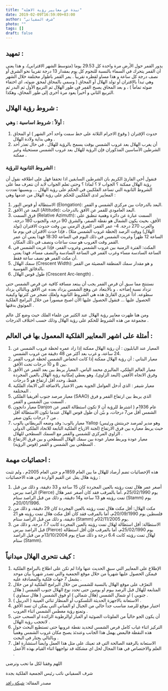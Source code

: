 ```yaml
---
title: "نبذة عن معايير رؤية الاهلة"
date: 2019-02-09T16:59:09+03:00
author: "شرف السفياني"
photo: ""
tags: []
draft: false
---
```



## تمهيد :
يدور القمر حول الأرض مرة واحدة كل 29.53 يوما (متوسط الشهر الاقتراني)، و هذا يعني أن القمر يتحرك في السماء بالنسبة للنجوم كل يوم بمقدار 13 درجة تقريبا نحو الشرق أو نصف درجة كل ساعة و هذا مساو لقطره تقريباً .
يمر القمر باطوار مختلفة خلال الشهر وهي تبدأ بالاقتران أو تولد الهلال أو المحاق ( وسمي بالمحاق لمحق ضوئه، اي اختفاء ضوئه تماماً ) ، و بعد المحاق يصبح القمر في طور الهلال ثم التربيع الأول ثم البدر ثم التربيع الثاني و أخيراً يعود مرة أخرى إلى طور المحاق، وهكذا.
 
## شروط رؤية الهلال : 
 
### أولاً : شروط اساسية : وهي : 
 
1. حدوث الإقتران ( وقوع الاجرام الثلاثة على خط سمت واحد آخر الشهر ) او المحاق وهي بداية ولادة الهلال .
2. أن يغرب الهلال بعد غروب الشمس بوقت يسمح بالرؤية للهلال .
في حال تعذر أحد الشرطين الأساسين المذكوران فإن الرؤية للهلال بعد غروب الشمس مستحيلة وغير ممكنة .


 
### الشروط الثانوية للرؤية :
 
فنقول أخي القارئ الكريم بان الشرطين السابقين اذا تحققا فهل على اطلاقه نقول أن رؤية الهلال ممكنة ؟ 
الجواب لا ؟ 
لماذا ؟ 
وحتى تعلم الجواب لابد أن نتعرف معا على الشروط الثانوية التي تساعد الفلكيين في الحكم على رؤية الهلال ... وبسببها تعددت المعايير لدى الفلكيين للحكم على رؤية الهلال من عدمها وهي :
 
1. الاستطالة أو قوس النور (Elongation): البعد بالدرجات بين مركزي الشمس و القمر. 
2. البعد عن الأفق (Altitude): البعد العامودي للقمر عن الأفق بالدرجات.
3. فرق السمت (Relative Azimuth): السمت عبارة عن دائرة وهمية تنطبق على الأفق، بحيث يكون الشمال هو نقطة الصفر، والشرق 90 درجة، والجنوب 180 درجة، والغرب 270 درجة.
 4- عمر القمر: الفرق الزمني بين وقت حدوث الاقتران (تولد الهلال) ووقت الرصد (لحظة غروب الشمس مثلا) ، فإذا حدث الاقتران في يوم ما الساعة 12 ظهراً وغربت الشمس في ذلك اليوم في الساعة 18:30 فهذا يعني أن عمر القمر وقت الغروب هو ست ساعات ونصف في ذلك المكان.
5. المكث: الفترة الزمنية بين غروب الشمس وغروب القمر، فإذا غربت الشمس في الساعة السادسة مساء وغرب القمر في الساعة السادسة والنصف مساء، فهذا يعني أن مكث القمر هو نصف ساعة فقط.
6. سمك الهلال (Crescent Width): و هو مقدار سمك المنطقة المضيئة من القمر بالدقائق القوسية.
7. طول قوس الهلال (Crescent Arc-length) .
 
نستنتج مما سبق أن قرص القمر يجب أن يبتعد مسافة كافية عن قرص الشمس حتى تزداد نسبة إضاءته ، و بالابتعاد عن وهج الشمس يزداد بعده عن الأفق وبالتالي يزداد سطوعه.
اذاً عزيزي القارئ هذه هي الشروط الثانوية ولعلك تضجر من كثرتها وكيفية الحصول عليها ... فنقول الحصول عليها الآن اصبح ميسوراً من خلال البرامج الفلكية الموثوق بدقتها .
 
ومن هنا ظهرت معايير رؤية الهلال عند الكثير من علماء الفلك حيث وضع كل عالم مجموعة من هذه الشروط للحكم على رؤية الهلال وذلك حسب اختلاف الدرجات .

## أمثلة على اشهر المعايير الفلكية المعمول بها في العالم :
 
1. المعيار عند البابليون : أن رؤية الهلال ممكنة إذا زاد عمره لحظة غروب الشمس عن 24 ساعة، و غرب بعد أكثر من 48 دقيقة من غروب الشمس.
2. معيار البتاني : أن رؤية الهلال ممكنة إذا كانت انخفاض الشمس لحظة غروب القمر بين 8 و 10 درجات تحت الأفق.
3. معيار العالم الفلكي، الماليزي محمد الياس، المعيار يربط بين بعد القمر عن الأفق وفرق الاتجاه الأفقي (البعد الزاوي)، وهو يعطي إمكانية رؤية الهلال بالعين المجردة فقط، وحدد أقل ارتفاع هو 5 درجات.
4. معيار شيفر : الذي أدخل العوامل الجوية بعين الاعتبار بالاضافة الى الابعاد الفلكية المختلفة .
5. معيار مرصد جنوب أفريقيا الفلكي (SAAO) الذي يربط بين ارتفاع القمر و فرق السمت بين الشمس و القمر .
6. معيار دانجون Danjon عام 1936م ( اشترط للرؤية أن لا تكون استطالة القمر عن الشمس أقل من7 درجات، و بيّن أن طول قوس الهلال عندما تكون الاستطالة أقل من 7 درجات يكون صفر .
7. معيار يالوب: وقد وضعه البريطاني يالوب Yallop (وهو مدير لمرصد جرينتش ورئيس لجنة الازياح الفلكية التابعة للاتحاد الفلكي الدولي) حيث يربط معياره بين فرق الارتفاع الزاوي المركزي للشمس والقمر مع السمك السطحي للهلال .
8. معيار عودة ويربط معيار عودة بين سمك الهلال السطحي و بين فرق الارتفاع السطحي بين الشمس و القمر (قوس الرؤية) .
 
## احصائيات مهمة :
 
هذه الإحصائيات تضم أرصاد للهلال ما بين العام 1859م و حتى العام 2005م ، ولم تثبت رؤية هلال يقل عن القيم الواردة في هذه الاحصائيات :
 
1. أصغر عمر هلال تمت رؤيته بالعين المجردة كان 15 ساعة و 33 دقيقة، و ذلك من قبل الراصد بيرس (Pierce) يوم 25/02/1990م .أما بالمرقب فقد كان أصغر عمر هلال تمت رؤيته هو 13 ساعة و14 دقيقة، و ذلك من قبل الراصد ستام (Stamm) يوم 20/01/1996م.
2. مكث الهلال: أقل مكث هلال تمت رؤيته بالعين المجردة كان 29 دقيقة، و ذلك من فلسطين يوم 20/09/1990م، أما بالمرقب فقد كان أقل مكث هلال تمت رؤيته هو 21 دقيقة، و ذلك من قبل الراصد ستام (Stamm) يوم 02/11/2005م.
3. الاستطالة: أقل استطالة لهلال تمت رؤيته بالعين المجردة كانت 7.7 درجة، و ذلك من قبل الراصد بيرس (Pierce) يوم 25/02/1990م، أما بالمرقب فإن أقل استطالة لهلال تمت رؤيته كانت 6.4 درجة و ذلك صباح يوم 13/10/2004م من قبل الراصد ستام (Stamm).



## كيف نتحرى الهلال ميدانياً :
 
1. الإطلاع على المعايير التي سبق الحديث عنها واذا لم تكن على اطلاع بالبرامج الفلكية فيمكن الحصول عليها شهرياً من خلال موقع الجمعية والتي تصدر شهرياً بيان موحد يشمل 7 جهات فلكية والمصادقة عليه .
2. التعرّف على موقع الهلال بالنسبة للشمس من خلال البرامج الفلكية او من خلال المتابعة للهلال قبل الرصد بيوم او يومين حتى تحدد نوع الهلال جنوب الشمس ( هلال جنوبي ) او شمال الشمس (هلال شمالي ) او فوق الشمس ( هلال سماوي ) .
3. الاستعانة بالاجهزة الحديثة التلسكوب أو المنظار ثنائي العينية ( الدربيل ) .
4. اختيار موقع للرصد مناسب جداً خالي من الجبال او المباني التي يمكن ان تسد الأفق وتمنع رؤية مغطس الشمس اثناء الغروب .
5. أن يكون الجو خالياً من الملوثات الضوئية او الغبار اوالرطوبة الزائدة او السحب حتى لاتحجب رؤية الهلال .
6. التركيز اثناء غياب كامل قرص الشمس لتحديد نقطة غروبها حتى تستطيع البحث حول هذه النقطة فالبعض يهمل هذا الجانب وعندئذ يصبح مكان غروب الشمس وهمياً وبالتالي يحتار في البحث .
7. الاستعانة بالرفقة الصالحة التي قد تعينك على مثل هذا العمل وايضاً استشارة اهل العلم والاختصاص في هذا المجال لحل اي مشكلة قد تواجهها اثناء القيام بهذه الأعمل .
 
اللهم وفقنا لكل ما تحب وترضى

شرف السفياني
نائب رئيس الجمعية الفلكية بجدة


مصدر المقالة: [شبكة رافد](https://rafed.net/calendar/view.php?type=c_art&atid=24:%D9%86%D8%A8%D8%B0%D8%A9%20%D8%B9%D9%86%20%D9%85%D8%B9%D8%A7%D9%8A%D9%8A%D8%B1%20%D8%B1%D8%A4%D9%8A%D8%A9%20%D8%A7%D9%84%D8%A3%D9%87%D9%84%D8%A9)
